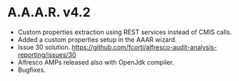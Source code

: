 A.A.A.R. v4.2
===

* Custom properties extraction using REST services instead of CMIS calls.
* Added a custom properties setup in the AAAR wizard.
* Issue 30 solution. https://github.com/fcorti/alfresco-audit-analysis-reporting/issues/30
* Alfresco AMPs released also with OpenJdk compiler.
* Bugfixes.
